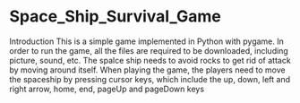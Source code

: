 # Space_Ship_Survival_Game
Introduction
This is a simple game implemented in Python with pygame. In order to run the game, all the files are required to be downloaded, including picture, sound, etc. 
The spalce ship needs to avoid rocks to get rid of attack by moving around itself. When playing the game, the players need to move the spaceship by pressing cursor keys, which include the up, down, left and right arrow, home, end, pageUp and pageDown keys
